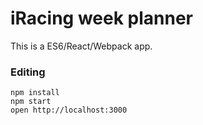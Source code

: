 iRacing week planner
====================

This is a ES6/React/Webpack app.

### Editing

```
npm install
npm start
open http://localhost:3000
```
